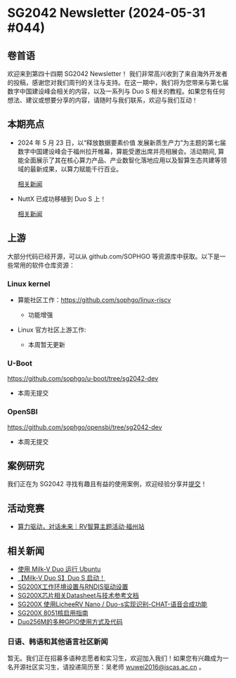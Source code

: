 # SG2042 Newsletter (2024-05-31 #044)

## 卷首语

欢迎来到第四十四期 SG2042 Newsletter！ 我们非常高兴收到了来自海外开发者的投稿，感谢您对我们周刊的关注与支持。在这一期中，我们将为您带来与第七届数字中国建设峰会相关的内容，以及一系列与 Duo S 相关的教程。如果您有任何想法、建议或想要分享的内容，请随时与我们联系，欢迎与我们互动！

## 本期亮点

+ 2024 年 5 月 23 日，以“释放数据要素价值 发展新质生产力”为主题的第七届数字中国建设峰会于福州拉开帷幕，算能受邀出席并亮相展会。活动期间, 算能全面展示了其在核心算力产品、产业数智化落地应用以及智算生态共建等领域的最新成果，以算力赋能千行百业。

  [相关新闻](https://mp.weixin.qq.com/s/Mmv8D_ES2WzxQ_nqQLjEqg)
  
+ NuttX 已成功移植到 Duo S 上！

  [相关新闻](https://mp.weixin.qq.com/s/q-Bm3zpWuNdBJnvtBVXEgw)

## 上游

大部分代码已经开源，可以从 github.com/SOPHGO 等资源库中获取。以下是一些常用的软件仓库资源：

### Linux kernel

+ 算能社区工作：https://github.com/sophgo/linux-riscv

  +  功能增强

+ Linux 官方社区上游工作:

  + 本周暂无更新

### U-Boot

https://github.com/sophgo/u-boot/tree/sg2042-dev

+ 本周无提交

### OpenSBI

https://github.com/sophgo/opensbi/tree/sg2042-dev 

+ 本周无提交

## 案例研究

我们正在为 SG2042 寻找有趣且有益的使用案例，欢迎经验分享并[提交](https://github.com/sophgocommunity/SG2042-Newsletter/pulls)！

## 活动竞赛

+ [算力驱动，对话未来｜RV智算主题活动·福州站][event-1]

[event-1]:https://mp.weixin.qq.com/s/rPzztYWSnixrAXYQq28h7g

## 相关新闻

+ [使用 Milk-V Duo 运行 Ubuntu][news-1]
+ [【Milk-V Duo S】Duo S 启动！][news-2]
+ [SG200X工作环境设置与RNDIS驱动设置][news-3]
+ [SG200X芯片相关Datasheet与技术参考文档][news-4]
+ [SG200X 使用LicheeRV Nano / Duo-s实现识别-CHAT-语音合成功能][news-5]
+ [SG200X 8051核启用指南][news-6]
+ [Duo256M的多种GPIO使用方式及代码][news-7]

[news-1]:https://gihyo.jp/admin/serial/01/ubuntu-recipe/0814
[news-2]:https://www.bilibili.com/video/BV1Bm421N72y
[news-3]:https://forum.sophgo.com/t/sg200x-rndis/615
[news-4]:https://forum.sophgo.com/t/sg200x-datasheet/620
[news-5]:https://forum.sophgo.com/t/sg200x-licheerv-nano-duo-s-chat/621
[news-6]:https://forum.sophgo.com/t/sg200x-8051/622
[news-7]:https://forum.sophgo.com/t/duo256m-gpio/626

### 日语、韩语和其他语言社区新闻

暂无。我们正在招募多语种志愿者和实习生，欢迎加入我们！如果您有兴趣成为一名开源社区实习生，请投递简历至：吴老师 [wuwei2016@iscas.ac.cn](mailto:wuwei2016@iscas.ac.cn) 。